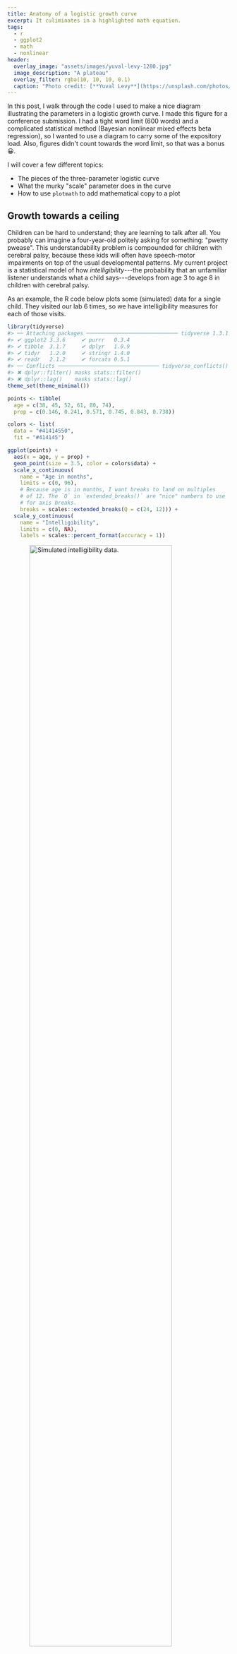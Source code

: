 ```yaml
---
title: Anatomy of a logistic growth curve
excerpt: It culiminates in a highlighted math equation.
tags:
  - r
  - ggplot2
  - math
  - nonlinear
header:
  overlay_image: "assets/images/yuval-levy-1280.jpg"
  image_description: "A plateau"
  overlay_filter: rgba(10, 10, 10, 0.1)
  caption: "Photo credit: [**Yuval Levy**](https://unsplash.com/photos/r3VbEP24__o)"
---
```






In this post, I walk through the code I used to make a nice diagram illustrating
the parameters in a logistic growth curve. I made this figure for a conference
submission. I had a tight word limit (600 words) and a complicated
statistical method (Bayesian nonlinear mixed effects beta regression), so I
wanted to use a diagram to carry some of the expository load. Also, figures
didn't count towards the word limit, so that was a bonus 😀.

I will cover a few different topics:

- The pieces of the three-parameter logistic curve
- What the murky "scale" parameter does in the curve
- How to use `plotmath` to add mathematical copy to a plot



## Growth towards a ceiling

<!-- In September, I started a job as a data scientist for an NIH project studying how -->
<!-- speech, language and communication development in children with cerebral palsy. -->
<!-- My title says assistant scientist, but I call myself a data scientist because I -->
<!-- still do all my work in RStudio and because it makes feel cool. And I study -->
<!-- development -->


Children can be hard to understand; they are learning to talk after all. You
probably can imagine a four-year-old politely asking for something:
"pwetty pwease". This understandability problem is compounded for children with
cerebral palsy, because these kids will often have speech-motor impairments on
top of the usual developmental patterns. My current project is a statistical
model of how *intelligibility*---the probability that an unfamiliar listener
understands what a child says---develops from age 3 to age 8 in children with 
cerebral palsy. 

As an example, the R code below plots some (simulated) data for a
single child. They visited our lab 6 times, so we have intelligibility measures
for each of those visits.


```r
library(tidyverse)
#> ── Attaching packages ───────────────────────────── tidyverse 1.3.1 ──
#> ✔ ggplot2 3.3.6     ✔ purrr   0.3.4
#> ✔ tibble  3.1.7     ✔ dplyr   1.0.9
#> ✔ tidyr   1.2.0     ✔ stringr 1.4.0
#> ✔ readr   2.1.2     ✔ forcats 0.5.1
#> ── Conflicts ──────────────────────────────── tidyverse_conflicts() ──
#> ✖ dplyr::filter() masks stats::filter()
#> ✖ dplyr::lag()    masks stats::lag()
theme_set(theme_minimal())

points <- tibble(
  age = c(38, 45, 52, 61, 80, 74), 
  prop = c(0.146, 0.241, 0.571, 0.745, 0.843, 0.738))

colors <- list(
  data = "#41414550",
  fit = "#414145")

ggplot(points) + 
  aes(x = age, y = prop) + 
  geom_point(size = 3.5, color = colors$data) +
  scale_x_continuous(
    name = "Age in months", 
    limits = c(0, 96), 
    # Because age is in months, I want breaks to land on multiples
    # of 12. The `Q` in `extended_breaks()` are "nice" numbers to use
    # for axis breaks.
    breaks = scales::extended_breaks(Q = c(24, 12))) + 
  scale_y_continuous(
    name = "Intelligibility",
    limits = c(0, NA),
    labels = scales::percent_format(accuracy = 1))
```

<img src="/figs/2019-02-15-anatomy-of-a-logistic-growth-curve/raw-data-1.png" title="Simulated intelligibility data." alt="Simulated intelligibility data." width="80%" style="display: block; margin: auto;" />

One of the interesting features of speech development is that it finishes:
Children stop making the usual developmental speech patterns and converge on a
mature level of performance. They will, no doubt, continue grow and change
through adolescence, but when it comes to making speech sounds accurately and
reliably, most of the developmental change is done by age 8.

For the statistical models, therefore, we expected children to follow a certain
developmental trajectory towards a ceiling: Begin at zero intelligibility,
show a period of accelerating then decelerating growth, and finally plateau at
some mature level of ability. This pattern of growth can be modelled using a
logistic growth curve using three parameters: an asymptote at the ceiling, a
midpoint when growth is steepest, and a scale which sets the slope of the
curve.[^other-terms] Below is the equation of the logistic growth curve:

$$f(t) = \frac{\text{asymptote}}{1 + \exp{((\text{mid}~-~t)~*~\text{scale})}}$$

But this equation doesn't do us any good. If you are like me, you probably
stopped paying attention when you saw exp() in the denominator. Here's the
logistic curve plotted for these data.


```r
xs <- seq(0, 96, length.out = 80)

# Create the curve from the equation parameters
trend <- tibble(
  age = xs,
  asymptote = .8,
  scale = .2,
  midpoint = 48,
  prop = asymptote / (1 + exp((midpoint - age) * scale)))

ggplot(points) + 
  aes(x = age, y = prop) + 
  geom_line(data = trend, color = colors$fit) +
  geom_point(size = 3.5, color = colors$data) +
  scale_x_continuous(
    name = "Age in months", 
    limits = c(0, 96), 
    breaks = scales::extended_breaks(Q = c(24, 12))) + 
  scale_y_continuous(
    name = "Intelligibility",
    limits = c(0, NA),
    labels = scales::percent_format(accuracy = 1))
```

<img src="/figs/2019-02-15-anatomy-of-a-logistic-growth-curve/logistic-curve-1.png" title="Data with logistic curve added. It asymptotes at 80%." alt="Data with logistic curve added. It asymptotes at 80%." width="80%" style="display: block; margin: auto;" />

Now, let's add some labels to mark some key parts of the equation. One
unfamiliar bit of ggplot technology here might be `annotate()`. Geometry
functions like `geom_point()` or `geom_text()` are used to draw data that lives
in a dataframe by using the aesthetic mappings defined in `aes()`. For example,
in the plot above, `aes(x = age)` says *get the* x *position for this geometry
from the `age` column*. These functions draw some geometry (like a point or a
label) for each row of the data.

But we don't have rows and rows of data to draw for an annotation. `annotate()`
is meant to handle these one-off annotations, and we set the aesthetics manually
instead of pulling them from some data. The first argument of `annotate()` says
what kind of geom to use for the annotation: for example, `"text"` calls on
`geom_text()` and `"segment"` calls on `geom_segment()`. The other arguments set
the aesthetics for that geometry.


```r
colors$asym <- "#E7552C"
colors$mid <- "#3B7B9E"
colors$scale <- "#1FA35C"

p <- ggplot(points) +
  aes(x = age, y = prop) +
  annotate(
    "segment",
    color = colors$mid,
    x = 48, xend = 48,
    y = 0, yend = .4,
    linetype = "dashed") +
  annotate(
    "segment",
    color = colors$asym,
    x = 20, xend = Inf,
    y = .8, yend = .8,
    linetype = "dashed") +
  geom_line(data = trend, size = 1, color = colors$fit) +
  geom_point(size = 3.5, color = colors$data) +
  annotate(
    "text",
    label = "growth plateaus at asymptote",
    x = 20, y = .84,
    # horizontal justification = 0 sets x position to left edge of text
    hjust = 0,
    color = colors$asym) +
  annotate(
    "text",
    label = "growth steepest at midpoint",
    x = 49, y = .05,
    hjust = 0,
    color = colors$mid) +
  scale_x_continuous(
    name = "Age in months", 
    limits = c(0, 96), 
    breaks = scales::extended_breaks(Q = c(24, 12))) + 
  scale_y_continuous(
    name = "Intelligibility",
    limits = c(0, NA),
    labels = scales::percent_format(accuracy = 1))

p
```

<img src="/figs/2019-02-15-anatomy-of-a-logistic-growth-curve/fit-mid-asym-1.png" title="The figure with the asymptote and midpoint added parameters labelled." alt="The figure with the asymptote and midpoint added parameters labelled." width="80%" style="display: block; margin: auto;" />

Okay, that just leaves the scale parameter. 

## We need to talk about the scale parameter for a second

In a sentence, the scale parameter controls how steep the curve is. The logistic
curve is at its steepest at the midpoint. Growth accelerates, hits the midpoint,
then decelerates. The rate of change on the curve is changing constantly along
the course of the curve. Therefore, it doesn't make sense to talk about the
scale as the growth rate or as the slope in any particular location. It's better
to think of it as a growth factor, or umm, *scale*. I say that it "controls" the
slope of the curve, because changing the scale will affect the overall steepness
of the curve.

Here is the derivative of the logistic curve. This function tells you the rate
of change in the curve at any point.

$$\frac{d}{dt}f(t) =  \text{asymptote} * \frac{ \text{scale} * \exp{((\text{mid}~-~t)~*~\text{scale})}}{(1 + \exp{((\text{mid}~-~t)~*~\text{scale})})^2}$$

Yeah, I don't like it either, but I have to show you this mess to show how neat
things are at the midpoint of the curve. When *t* is the midpoint, algebraic
magic happens 🎆. All of the (mid − *t*) parts become 0, exp(0) is 1, so everything
simplifies a great deal. Check it out.

$$
\begin{align}
\frac{d}{dt}f(t = \text{mid}) &=  \text{asymptote} * \frac{ \text{scale} * \exp{(0~*~\text{scale})}}{(1 + \exp{(0~*~\text{scale}}))^2} \\
&= \text{asymptote} * \frac{ \text{scale} * 1}{(1 + 1)^2} \\
&= \text{asymptote} * \frac{ \text{scale}}{4} \\
\text{slope at midpoint} &= \text{asymptote} * \frac{ \text{scale}}{4} \\
\end{align}
$$

In our case, with a scale of .2 and asymptote of .8, the slope at the 48-month
midpoint is (.2 / 4) \* 8 which is .04. When the curve is at its steepest, for
the data illustrated here, intelligibility grows at a rate of 4 percentage
points per month. That's an upper limit on growth rate: This child never gains
more than 4 percentage points per month.[^reparameter] 

Now, we can add annotate the plot with an arrow with this slope at the midpoint.
That seems like a good representation because this point is where the scale is
most transparently related to the curve's shape.


```r
# Compute endpoints for segment with given slope in middle
slope <- (.2 / 4) * .8
x_step <- 2.5
y1 <- .4 + slope * -x_step
y2 <- .4 + slope * x_step

p <- p +
  geom_segment(
    x = 48 - x_step, xend = 48 + x_step,
    y = y1, yend = y2,
    size = 1.2,
    color = colors$scale,
    arrow = arrow(ends = "both", length = unit(.1, "in"))) +
  annotate(
    "text",
    label = "scale controls slope of curve",
    x = 49, y = .38, 
    color = colors$scale, hjust = 0)
p
```

<img src="/figs/2019-02-15-anatomy-of-a-logistic-growth-curve/fit-mid-asym-scale-1.png" title="The figure with the asymptote, midpoint and scale added parameters labelled." alt="The figure with the asymptote, midpoint and scale added parameters labelled." width="80%" style="display: block; margin: auto;" />


## Adding the equation

For my conference submission, I didn't want to include the equation in the text.
It was just too low-level of a detail for the 600-word limit. So I added the
equation to the plot using [`plotmath`][plotmath]. I'm not exactly sure what
this feature should be called, but `?plotmath` is what you type to open the help
page, so that's what I call it. You can add math to a plot by providing an
`expression()` which is parsed into mathematical copy, or by passing a string
and setting `parse = TRUE`. Here is a demo of both approaches.


```r
ggplot(tibble(x = 1:3)) + 
  aes(x = x) +
  geom_text(
    aes(y = 1),
    label = expression(1 + 100 + pi)) +
  geom_text(
    aes(y = .5), 
    label = "frac(mu, 100)", 
    parse = TRUE) + 
  xlim(0, 4) + 
  ylim(0, 1.1)
#> Warning in is.na(x): is.na() applied to non-(list or vector) of type
#> 'expression'

# (I don't know what this warning is about.)
```

<img src="/figs/2019-02-15-anatomy-of-a-logistic-growth-curve/plotmath-demo-1.png" title="Demo of plotmath" alt="Demo of plotmath" width="80%" style="display: block; margin: auto;" />

For this plot, we're going to create a helper function that pre-sets `parse` to
`TRUE` and pre-sets the location for the equation.


```r
# Helper to plot an equation in a pre-set spot
annotate_eq <- function(label, ...) {
  annotate("text", x = 0, y = .6, label = label, parse = TRUE, 
           hjust = 0, size = 4, ...)
}
```

Then we just add the equation to the plot.


```r
p + annotate_eq(
    label = "f(t)==frac(asymptote, 1 + exp((mid-t)%*%scale))", 
    color = colors$fit)
```

<img src="/figs/2019-02-15-anatomy-of-a-logistic-growth-curve/fit-eq1-1.png" title="Labelled plot from earlier with an equation added to it." alt="Labelled plot from earlier with an equation added to it." width="80%" style="display: block; margin: auto;" />

This is a perfectly serviceable plot, but we can get fancier. I gave the
parameter annotations different colors for a reason 😉.

### Phantom menaces

Plotmath provides a function called `phantom()` for adding placeholders to
an equation. `phantom(x)` will make space for *x* in the equation but it
won't draw it. Therefore, we can `phantom()` out all of the parameters to draw
the non-parameter parts of the equation in black.


```r
p1 <- p +
  annotate_eq(
    label = "
    f(t) == frac(
      phantom(asymptote), 
      1 + exp((phantom(mid) - t) %*% phantom(scale))
    )",
    color = colors$fit) 
p1
```

<img src="/figs/2019-02-15-anatomy-of-a-logistic-growth-curve/fit-eq2a-1.png" title="Labelled plot from earlier with an equation added to it, except there are blanks for 'asymptote', 'mid', and 'scale'." alt="Labelled plot from earlier with an equation added to it, except there are blanks for 'asymptote', 'mid', and 'scale'." width="80%" style="display: block; margin: auto;" />

Then we layer on the other parts of the equation in different colors, using
`phantom()` as needed so we don't overwrite the black parts. We also use
`atop()`; it does the same thing as `frac()` except it doesn't draw a fraction
line. Here's the addition of the asymptote.


```r
p2 <- p1 + 
  annotate_eq(
    label = "
    phantom(f(t) == symbol('')) ~ atop(
      asymptote, 
      phantom(1 + exp((mid-t) %*% scale))
    )",
    color = colors$asym)
p2
```

<img src="/figs/2019-02-15-anatomy-of-a-logistic-growth-curve/fit-eq2b-1.png" title="Labelled plot from earlier with an equation added to it, except there are blanks for 'mid', and 'scale'. 'Asymptote' is in equation in color." alt="Labelled plot from earlier with an equation added to it, except there are blanks for 'mid', and 'scale'. 'Asymptote' is in equation in color." width="80%" style="display: block; margin: auto;" />

But the other parameters are not that simple. The plotmath help page states that
"A mathematical expression must obey the normal rules of syntax for any R
expression". That warning means that we can't do something like 
`phantom(1 + ) x"` because the ` 1 +  ` is not valid R syntax. So to blank out
parts of expressions, we create expressions using `paste()` to put symbols next
to each other and `symbol()` to refer to symbols/operators as characters.

I have to be honest, however: it took a lot of fiddling to get this work right.
Therefore, I have added the following disclaimer: 🚨 *Don't study this code.
Just observe what is possible, but observe all the hacky code required.* 🚨 


```r
p2 +
  annotate_eq(
    label = "
    phantom(f(t) == symbol('')) ~ atop(
      phantom(asymptote), 
      phantom(1 + exp((mid-t) * symbol(''))) ~ scale
    )",
    color = colors$scale) +
  annotate_eq(
    label = "
    phantom(f(t) == symbol('')) ~ atop(
      phantom(asymptote), 
      paste(
        phantom(paste(1 + exp, symbol(')'), symbol(')'))),
        mid,
        phantom(paste(symbol('-'), t, symbol(')') * scale))
      )
    )",
    color = colors$mid)
```

<img src="/figs/2019-02-15-anatomy-of-a-logistic-growth-curve/fit-eq2c-1.png" title="Labelled plot from earlier with an equation added to it. All three parameters appear in color in the equation." alt="Labelled plot from earlier with an equation added to it. All three parameters appear in color in the equation." width="80%" style="display: block; margin: auto;" />

There we have it---my wonderful, colorful diagram! Take *that* word count! 

In future posts, I will start to write about how I go about actually modelling
data using this growth curve. This post will serve as a basic reference for how
the parameters in the logistic growth curve relate to its shape.

By the way, if you know a better way to plot partially colorized math equations
or how to blank out subexpressions in an easier way, I would love to hear it.





***

*Last knitted on 2022-05-26. [Source code on
GitHub](https://github.com/tjmahr/tjmahr.github.io/blob/master/_R/2019-02-15-anatomy-of-a-logistic-growth-curve.Rmd).*[^si] 

[^si]: 
    
    ```r
    .session_info
    #> ─ Session info ─────────────────────────────────────────────────────
    #>  setting  value
    #>  version  R version 4.2.0 (2022-04-22 ucrt)
    #>  os       Windows 10 x64 (build 22000)
    #>  system   x86_64, mingw32
    #>  ui       RTerm
    #>  language (EN)
    #>  collate  English_United States.utf8
    #>  ctype    English_United States.utf8
    #>  tz       America/Chicago
    #>  date     2022-05-26
    #>  pandoc   NA
    #> 
    #> ─ Packages ─────────────────────────────────────────────────────────
    #>  package     * version date (UTC) lib source
    #>  assertthat    0.2.1   2019-03-21 [1] CRAN (R 4.2.0)
    #>  backports     1.4.1   2021-12-13 [1] CRAN (R 4.2.0)
    #>  broom         0.8.0   2022-04-13 [1] CRAN (R 4.2.0)
    #>  cellranger    1.1.0   2016-07-27 [1] CRAN (R 4.2.0)
    #>  cli           3.3.0   2022-04-25 [1] CRAN (R 4.2.0)
    #>  colorspace    2.0-3   2022-02-21 [1] CRAN (R 4.2.0)
    #>  crayon        1.5.1   2022-03-26 [1] CRAN (R 4.2.0)
    #>  DBI           1.1.2   2021-12-20 [1] CRAN (R 4.2.0)
    #>  dbplyr        2.1.1   2021-04-06 [1] CRAN (R 4.2.0)
    #>  digest        0.6.29  2021-12-01 [1] CRAN (R 4.2.0)
    #>  dplyr       * 1.0.9   2022-04-28 [1] CRAN (R 4.2.0)
    #>  ellipsis      0.3.2   2021-04-29 [1] CRAN (R 4.2.0)
    #>  evaluate      0.15    2022-02-18 [1] CRAN (R 4.2.0)
    #>  fansi         1.0.3   2022-03-24 [1] CRAN (R 4.2.0)
    #>  farver        2.1.0   2021-02-28 [1] CRAN (R 4.2.0)
    #>  forcats     * 0.5.1   2021-01-27 [1] CRAN (R 4.2.0)
    #>  fs            1.5.2   2021-12-08 [1] CRAN (R 4.2.0)
    #>  generics      0.1.2   2022-01-31 [1] CRAN (R 4.2.0)
    #>  ggplot2     * 3.3.6   2022-05-03 [1] CRAN (R 4.2.0)
    #>  git2r         0.30.1  2022-03-16 [1] CRAN (R 4.2.0)
    #>  glue          1.6.2   2022-02-24 [1] CRAN (R 4.2.0)
    #>  gtable        0.3.0   2019-03-25 [1] CRAN (R 4.2.0)
    #>  haven         2.5.0   2022-04-15 [1] CRAN (R 4.2.0)
    #>  here          1.0.1   2020-12-13 [1] CRAN (R 4.2.0)
    #>  highr         0.9     2021-04-16 [1] CRAN (R 4.2.0)
    #>  hms           1.1.1   2021-09-26 [1] CRAN (R 4.2.0)
    #>  httr          1.4.3   2022-05-04 [1] CRAN (R 4.2.0)
    #>  jsonlite      1.8.0   2022-02-22 [1] CRAN (R 4.2.0)
    #>  knitr       * 1.39    2022-04-26 [1] CRAN (R 4.2.0)
    #>  labeling      0.4.2   2020-10-20 [1] CRAN (R 4.2.0)
    #>  lifecycle     1.0.1   2021-09-24 [1] CRAN (R 4.2.0)
    #>  lubridate     1.8.0   2021-10-07 [1] CRAN (R 4.2.0)
    #>  magrittr      2.0.3   2022-03-30 [1] CRAN (R 4.2.0)
    #>  modelr        0.1.8   2020-05-19 [1] CRAN (R 4.2.0)
    #>  munsell       0.5.0   2018-06-12 [1] CRAN (R 4.2.0)
    #>  pillar        1.7.0   2022-02-01 [1] CRAN (R 4.2.0)
    #>  pkgconfig     2.0.3   2019-09-22 [1] CRAN (R 4.2.0)
    #>  purrr       * 0.3.4   2020-04-17 [1] CRAN (R 4.2.0)
    #>  R6            2.5.1   2021-08-19 [1] CRAN (R 4.2.0)
    #>  ragg          1.2.2   2022-02-21 [1] CRAN (R 4.2.0)
    #>  readr       * 2.1.2   2022-01-30 [1] CRAN (R 4.2.0)
    #>  readxl        1.4.0   2022-03-28 [1] CRAN (R 4.2.0)
    #>  reprex        2.0.1   2021-08-05 [1] CRAN (R 4.2.0)
    #>  rlang         1.0.2   2022-03-04 [1] CRAN (R 4.2.0)
    #>  rprojroot     2.0.3   2022-04-02 [1] CRAN (R 4.2.0)
    #>  rstudioapi    0.13    2020-11-12 [1] CRAN (R 4.2.0)
    #>  rvest         1.0.2   2021-10-16 [1] CRAN (R 4.2.0)
    #>  scales        1.2.0   2022-04-13 [1] CRAN (R 4.2.0)
    #>  sessioninfo   1.2.2   2021-12-06 [1] CRAN (R 4.2.0)
    #>  stringi       1.7.6   2021-11-29 [1] CRAN (R 4.2.0)
    #>  stringr     * 1.4.0   2019-02-10 [1] CRAN (R 4.2.0)
    #>  systemfonts   1.0.4   2022-02-11 [1] CRAN (R 4.2.0)
    #>  textshaping   0.3.6   2021-10-13 [1] CRAN (R 4.2.0)
    #>  tibble      * 3.1.7   2022-05-03 [1] CRAN (R 4.2.0)
    #>  tidyr       * 1.2.0   2022-02-01 [1] CRAN (R 4.2.0)
    #>  tidyselect    1.1.2   2022-02-21 [1] CRAN (R 4.2.0)
    #>  tidyverse   * 1.3.1   2021-04-15 [1] CRAN (R 4.2.0)
    #>  tzdb          0.3.0   2022-03-28 [1] CRAN (R 4.2.0)
    #>  utf8          1.2.2   2021-07-24 [1] CRAN (R 4.2.0)
    #>  vctrs         0.4.1   2022-04-13 [1] CRAN (R 4.2.0)
    #>  withr         2.5.0   2022-03-03 [1] CRAN (R 4.2.0)
    #>  xfun          0.31    2022-05-10 [1] CRAN (R 4.2.0)
    #>  xml2          1.3.3   2021-11-30 [1] CRAN (R 4.2.0)
    #> 
    #>  [1] C:/Users/trist/AppData/Local/R/win-library/4.2
    #>  [2] C:/Program Files/R/R-4.2.0/library
    #> 
    #> ────────────────────────────────────────────────────────────────────
    ```

[^other-terms]: By the way, some other ways to describe the asymptote besides 
    "ceiling" or "plateau" would be "saturation" which emphasizes how things 
    only change a small amount near the asymptote or as a "limiting" factor 
    or "capacity" which emphasizes how growth is no longer tenable after a
    certain point. The capacity language comes from the curve's use in 
    population growth. In fact, one of the sites that syndicate my blogposts, 
    weirdly attached [a population growth diagram][r-craft] to my post.
    
    Another note: You don't have to assume that one of the asymptotes starts
    at 0. There is a four-parameter version of the curve that estimates the 
    other asymptote.

[^reparameter]: We could reparameterize the equation to multiply *scale* by
    *4 / asymptote*, so that the scale parameter comes out to be the slope at 
    the midpoint automatically. If you are using a non-Bayesian procedure and 
    want a confidence interval on the slope at the midpoint, then that 
    parameterization should provide an easy way to do that. I prefer using 
    smaller equations here.

[r-craft]: https://twitter.com/R_Craft_Org/status/1096594998500446208?s=20
    "rcraft's tweet about my post"
    
[plotmath]: https://stat.ethz.ch/R-manual/R-devel/library/grDevices/html/plotmath.html
    "plotmath help page"
